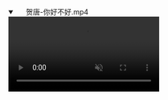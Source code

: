 <details open="" class="details-reset border rounded-2">
  <summary class="px-3 py-2 border-bottom">
    <svg aria-hidden="true" viewBox="0 0 16 16" version="1.1" data-view-component="true" height="16" width="16" class="octicon octicon-device-camera-video">
    <path fill-rule="evenodd" d="..."></path>
</svg>
    <span aria-label="贺唐-你好不好 description 贺唐-你好不好.mp4" class="m-1">贺唐-你好不好.mp4</span>
    <span class="dropdown-caret"></span>
  </summary>

  <video src="https://www.bilibili.com/video/BV1JJ411J7Xg?from=search&seid=6761273653347128669&spm_id_from=333.337.0.0" data-canonical-src="https://www.bilibili.com/video/BV1JJ411J7Xg?from=search&seid=6761273653347128669&spm_id_from=333.337.0.0" controls="controls" muted="muted" class="d-block rounded-bottom-2 width-fit" style="max-height:640px;">

  </video>
</details>
